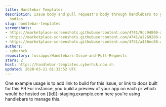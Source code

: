 ```yaml
---
title: Handlebar Templates
description: Issue body and pull request's body through handlebars to generate new
  bodies
slug: handlebar-templates
screenshots:
- https://marketplace-screenshots.githubusercontent.com/4741/9cc94800-a642-11e9-9e44-3a6791c11e3b
- https://marketplace-screenshots.githubusercontent.com/4741/a2269280-a642-11e9-819b-e0afe442db67
- https://marketplace-screenshots.githubusercontent.com/4741/a488ec80-a642-11e9-85d4-f74be5aa0f90
authors:
- cyberhck
repository: fossapps/Handlebars-Issue-and-Pull-Requests
stars: 2
host: https://handlebar-templates.cyberhck.now.sh
updated: 2020-03-21 01:32:52 UTC
---
```


One example usage is to add link to build for this issue, or link to docs built for this PR
For instance, you build a preview of your app on each pr which would be hosted on {{id}}-staging.example.com here you're using handlebars to manage this.
